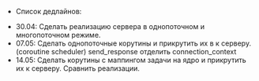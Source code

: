 * Список дедлайнов:
- 30.04: Сделать реализацию сервера в однопоточном и многопоточном режиме.
- 07.05: Сделать однопоточные корутины и прикрутить их в к серверу. (coroutine scheduler)
  		 send_response отделить
		 connection_context
- 14.05: Сделать корутины с маппингом задачи на ядро и прикрутить их к серверу.
         Сравнить реализации.